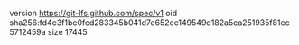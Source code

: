 version https://git-lfs.github.com/spec/v1
oid sha256:fd4e3f1be0fcd283345b041d7e652ee149549d182a5ea251935f81ec5712459a
size 17445
